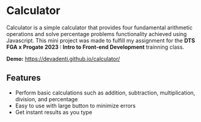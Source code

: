 # Calculator
Calculator is a simple calculator that provides four fundamental arithmetic operations and solve percentage problems functionality achieved using Javascript. This mini project was made to fulfill my assignment for the **DTS FGA x Progate 2023 : Intro to Front-end Development** trainning class.

**Demo:** https://devadenti.github.io/calculator/


## Features
-  Perform basic calculations such as addition, subtraction, multiplication, division, and percentage
-  Easy to use with large button to minimize errors
-  Get instant results as you type
